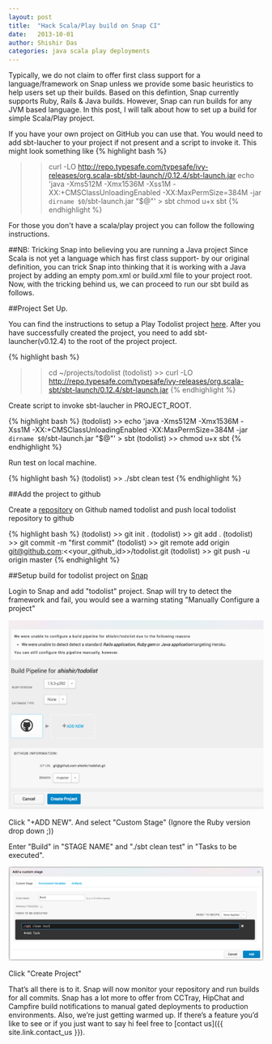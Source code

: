 ```yaml
---
layout: post
title:  "Hack Scala/Play build on Snap CI"
date:   2013-10-01
author: Shishir Das
categories: java scala play deployments
---
```


Typically, we do not claim to offer first class support for a language/framework on Snap unless we provide some basic heuristics to help users set up their builds. Based on this defintion, Snap currently supports Ruby, Rails & Java builds. However, Snap can run builds for any JVM based language. In this post, I will talk about how to set up a build for simple Scala/Play project.

If you have your own project on GitHub you can use that. You would need to add sbt-laucher to your project if not present and a script to invoke it. This might look something like
{% highlight bash %}
>> curl -LO http://repo.typesafe.com/typesafe/ivy-releases/org.scala-sbt/sbt-launch//0.12.4/sbt-launch.jar
>> echo 'java -Xms512M -Xmx1536M -Xss1M -XX:+CMSClassUnloadingEnabled -XX:MaxPermSize=384M -jar `dirname $0`/sbt-launch.jar "$@"' > sbt
>> chmod u+x sbt
{% endhighlight %}

For those you don't have a scala/play project you can follow the following instructions.

##NB: Tricking Snap into believing you are running a Java project
Since Scala is not yet a language which has first class support- by our original definition, you can trick Snap into thinking that it is working with a Java project by adding an empty pom.xml or build.xml file to your project root. Now, with the tricking behind us, we can proceed to run our sbt build as follows.


##Project Set Up.

You can find the instructions to setup a Play Todolist project [here](http://www.playframework.com/documentation/2.1.x/ScalaTodoList). After you have successfully created the project, you need to add sbt-launcher(v0.12.4) to the root of the project project.

{% highlight bash %}
>> cd ~/projects/todolist
(todolist) >> curl -LO http://repo.typesafe.com/typesafe/ivy-releases/org.scala-sbt/sbt-launch/0.12.4/sbt-launch.jar
{% endhighlight %}

Create script to invoke sbt-laucher in PROJECT_ROOT.

{% highlight bash %}
(todolist) >> echo 'java -Xms512M -Xmx1536M -Xss1M -XX:+CMSClassUnloadingEnabled -XX:MaxPermSize=384M -jar `dirname $0`/sbt-launch.jar "$@"' > sbt
(todolist) >> chmod u+x sbt
{% endhighlight %}

Run test on local machine.

{% highlight bash %}
(todolist) >> ./sbt clean test
{% endhighlight %}

##Add the project to github

Create a [repository](https://help.github.com/articles/create-a-repo) on Github named todolist and push local todolist repository to github

{% highlight bash %}
(todolist) >> git init .
(todolist) >> git add .
(todolist) >> git commit -m "first commit"
(todolist) >> git remote add origin git@github.com:<<your_github_id>>/todolist.git
(todolist) >> git push -u origin master
{% endhighlight %}

##Setup build for todolist project on [Snap](https://snap-ci.com/)

Login to Snap and add "todolist" project. Snap will try to detect the framework and fail, you would see a warning stating "Manually Configure a project"

<img src="/assets/images/screenshots/scala/build-plan-detection.png" class="screenshot"/>

Click "+ADD NEW". And select "Custom Stage" (Ignore the Ruby version drop down ;))

Enter "Build" in "STAGE NAME" and "./sbt clean test" in "Tasks to be executed".

<img src="/assets/images/screenshots/scala/manual-stage.png" class="screenshot"/>


Click "Create Project"

That’s all there is to it. Snap will now monitor your repository and run builds for all commits. Snap has a lot more to offer from CCTray, HipChat and Campfire build notifications to manual gated deployments to production environments. Also, we’re just getting warmed up. If there’s a feature you’d like to see or if you just want to say hi feel free to [contact us]({{ site.link.contact_us }}).